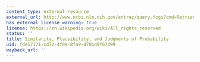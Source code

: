 ```yaml
---
content_type: external-resource
external_url: http://www.ncbi.nlm.nih.gov/entrez/query.fcgi?cmd=Retrieve&db=PubMed&dopt=Citation&list_uids=8287675
has_external_license_warning: true
license: https://en.wikipedia.org/wiki/All_rights_reserved
status: ''
title: Similarity, Plausibility, and Judgments of Probability
uid: fde57171-cd72-4f0e-8fa9-d70bd0f67499
wayback_url: ''
---
```

